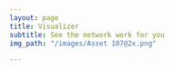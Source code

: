 ```yaml
---
layout: page
title: Visualizer
subtitle: See the network work for you
img_path: "/images/Asset 107@2x.png"

---
```

